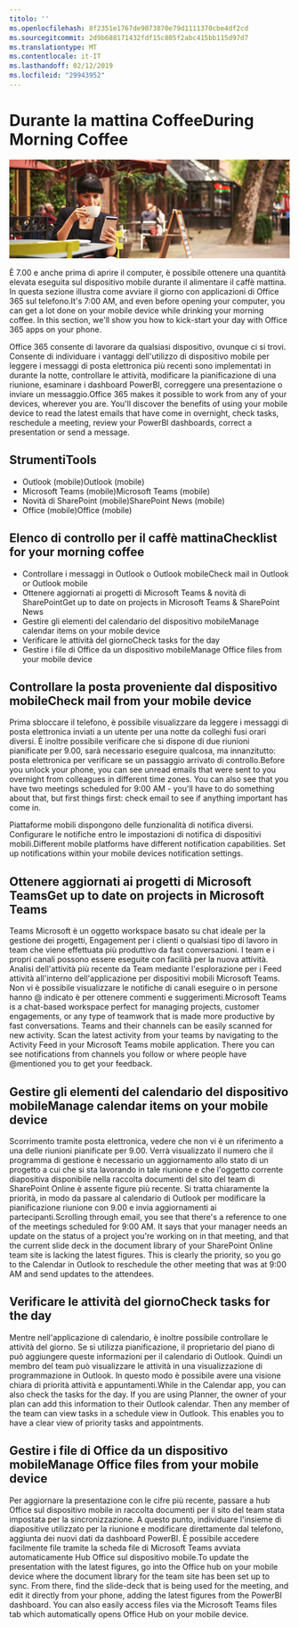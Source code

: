 ```yaml
---
titolo: ''
ms.openlocfilehash: 8f2351e1767de9073870e79d1111370cbe4df2cd
ms.sourcegitcommit: 2d9b688171432fdf15c805f2abc415bb115d97d7
ms.translationtype: MT
ms.contentlocale: it-IT
ms.lasthandoff: 02/12/2019
ms.locfileid: "29943952"
---
```

# <a name="during-morning-coffee"></a><span data-ttu-id="97bd2-102">Durante la mattina Coffee</span><span class="sxs-lookup"><span data-stu-id="97bd2-102">During Morning Coffee</span></span>

![Coffee mattina visual](media/ditl_coffee.png)

<span data-ttu-id="97bd2-p101">È 7.00 e anche prima di aprire il computer, è possibile ottenere una quantità elevata eseguita sul dispositivo mobile durante il alimentare il caffè mattina. In questa sezione illustra come avviare il giorno con applicazioni di Office 365 sul telefono.</span><span class="sxs-lookup"><span data-stu-id="97bd2-p101">It's 7:00 AM, and even before opening your computer, you can get a lot done on your mobile device while drinking your morning coffee. In this section, we'll show you how to kick-start your day with Office 365 apps on your phone.</span></span>

<span data-ttu-id="97bd2-p102">Office 365 consente di lavorare da qualsiasi dispositivo, ovunque ci si trovi. Consente di individuare i vantaggi dell'utilizzo di dispositivo mobile per leggere i messaggi di posta elettronica più recenti sono implementati in durante la notte, controllare le attività, modificare la pianificazione di una riunione, esaminare i dashboard PowerBI, correggere una presentazione o inviare un messaggio.</span><span class="sxs-lookup"><span data-stu-id="97bd2-p102">Office 365 makes it possible to work from any of your devices, wherever you are. You'll discover the benefits of using your mobile device to read the latest emails that have come in overnight, check tasks, reschedule a meeting, review your PowerBI dashboards, correct a presentation or send a message.</span></span> 

## <a name="tools"></a><span data-ttu-id="97bd2-108">Strumenti</span><span class="sxs-lookup"><span data-stu-id="97bd2-108">Tools</span></span>
- <span data-ttu-id="97bd2-109">Outlook (mobile)</span><span class="sxs-lookup"><span data-stu-id="97bd2-109">Outlook (mobile)</span></span>
- <span data-ttu-id="97bd2-110">Microsoft Teams (mobile)</span><span class="sxs-lookup"><span data-stu-id="97bd2-110">Microsoft Teams (mobile)</span></span>
- <span data-ttu-id="97bd2-111">Novità di SharePoint (mobile)</span><span class="sxs-lookup"><span data-stu-id="97bd2-111">SharePoint News (mobile)</span></span>
- <span data-ttu-id="97bd2-112">Office (mobile)</span><span class="sxs-lookup"><span data-stu-id="97bd2-112">Office (mobile)</span></span>

## <a name="checklist-for-your-morning-coffee"></a><span data-ttu-id="97bd2-113">Elenco di controllo per il caffè mattina</span><span class="sxs-lookup"><span data-stu-id="97bd2-113">Checklist for your morning coffee</span></span>
- <span data-ttu-id="97bd2-114">Controllare i messaggi in Outlook o Outlook mobile</span><span class="sxs-lookup"><span data-stu-id="97bd2-114">Check mail in Outlook or Outlook mobile</span></span>
- <span data-ttu-id="97bd2-115">Ottenere aggiornati ai progetti di Microsoft Teams & novità di SharePoint</span><span class="sxs-lookup"><span data-stu-id="97bd2-115">Get up to date on projects in Microsoft Teams & SharePoint News</span></span>
- <span data-ttu-id="97bd2-116">Gestire gli elementi del calendario del dispositivo mobile</span><span class="sxs-lookup"><span data-stu-id="97bd2-116">Manage calendar items on your mobile device</span></span>
- <span data-ttu-id="97bd2-117">Verificare le attività del giorno</span><span class="sxs-lookup"><span data-stu-id="97bd2-117">Check tasks for the day</span></span>
- <span data-ttu-id="97bd2-118">Gestire i file di Office da un dispositivo mobile</span><span class="sxs-lookup"><span data-stu-id="97bd2-118">Manage Office files from your mobile device</span></span> 

## <a name="check-mail-from-your-mobile-device"></a><span data-ttu-id="97bd2-119">Controllare la posta proveniente dal dispositivo mobile</span><span class="sxs-lookup"><span data-stu-id="97bd2-119">Check mail from your mobile device</span></span>
<span data-ttu-id="97bd2-p103">Prima sbloccare il telefono, è possibile visualizzare da leggere i messaggi di posta elettronica inviati a un utente per una notte da colleghi fusi orari diversi. È inoltre possibile verificare che si dispone di due riunioni pianificate per 9.00, sarà necessario eseguire qualcosa, ma innanzitutto: posta elettronica per verificare se un passaggio arrivato di controllo.</span><span class="sxs-lookup"><span data-stu-id="97bd2-p103">Before you unlock your phone, you can see unread emails that were sent to you overnight from colleagues in different time zones. You can also see that you have two meetings scheduled for 9:00 AM - you'll have to do something about that, but first things first: check email to see if anything important has come in.</span></span>

<span data-ttu-id="97bd2-p104">Piattaforme mobili dispongono delle funzionalità di notifica diversi. Configurare le notifiche entro le impostazioni di notifica di dispositivi mobili.</span><span class="sxs-lookup"><span data-stu-id="97bd2-p104">Different mobile platforms have different notification capabilities. Set up notifications within your mobile devices notification settings.</span></span> 

## <a name="get-up-to-date-on-projects-in-microsoft-teams"></a><span data-ttu-id="97bd2-124">Ottenere aggiornati ai progetti di Microsoft Teams</span><span class="sxs-lookup"><span data-stu-id="97bd2-124">Get up to date on projects in Microsoft Teams</span></span>
<span data-ttu-id="97bd2-p105">Teams Microsoft è un oggetto workspace basato su chat ideale per la gestione dei progetti, Engagement per i clienti o qualsiasi tipo di lavoro in team che viene effettuata più produttivo da fast conversazioni. I team e i propri canali possono essere eseguite con facilità per la nuova attività. Analisi dell'attività più recente da Team mediante l'esplorazione per i Feed attività all'interno dell'applicazione per dispositivi mobili Microsoft Teams. Non vi è possibile visualizzare le notifiche di canali eseguire o in persone hanno @ indicato è per ottenere commenti e suggerimenti.</span><span class="sxs-lookup"><span data-stu-id="97bd2-p105">Microsoft Teams is a chat-based workspace perfect for managing projects, customer engagements, or any type of teamwork that is made more productive by fast conversations. Teams and their channels can be easily scanned for new activity. Scan the latest activity from your teams by navigating to the Activity Feed in your Microsoft Teams mobile application. There you can see notifications from channels you follow or where people have @mentioned you to get your feedback.</span></span>  

## <a name="manage-calendar-items-on-your-mobile-device"></a><span data-ttu-id="97bd2-129">Gestire gli elementi del calendario del dispositivo mobile</span><span class="sxs-lookup"><span data-stu-id="97bd2-129">Manage calendar items on your mobile device</span></span>
<span data-ttu-id="97bd2-p106">Scorrimento tramite posta elettronica, vedere che non vi è un riferimento a una delle riunioni pianificate per 9.00. Verrà visualizzato il numero che il programma di gestione è necessario un aggiornamento allo stato di un progetto a cui che si sta lavorando in tale riunione e che l'oggetto corrente diapositiva disponibile nella raccolta documenti del sito del team di SharePoint Online è assente figure più recente. Si tratta chiaramente la priorità, in modo da passare al calendario di Outlook per modificare la pianificazione riunione con 9.00 e invia aggiornamenti ai partecipanti.</span><span class="sxs-lookup"><span data-stu-id="97bd2-p106">Scrolling through email, you see that there's a reference to one of the meetings scheduled for 9:00 AM. It says that your manager needs an update on the status of a project you're working on in that meeting, and that the current slide deck in the document library of your SharePoint Online team site is lacking the latest figures. This is clearly the priority, so you go to the Calendar in Outlook to reschedule the other meeting that was at 9:00 AM and send updates to the attendees.</span></span>

## <a name="check-tasks-for-the-day"></a><span data-ttu-id="97bd2-133">Verificare le attività del giorno</span><span class="sxs-lookup"><span data-stu-id="97bd2-133">Check tasks for the day</span></span>
<span data-ttu-id="97bd2-p107">Mentre nell'applicazione di calendario, è inoltre possibile controllare le attività del giorno. Se si utilizza pianificazione, il proprietario del piano di può aggiungere queste informazioni per il calendario di Outlook. Quindi un membro del team può visualizzare le attività in una visualizzazione di programmazione in Outlook. In questo modo è possibile avere una visione chiara di priorità attività e appuntamenti.</span><span class="sxs-lookup"><span data-stu-id="97bd2-p107">While in the Calendar app, you can also check the tasks for the day. If you are using Planner, the owner of your plan can add this information to their Outlook calendar. Then any member of the team can view tasks in a schedule view in Outlook. This enables you to have a clear view of priority tasks and appointments.</span></span>  

## <a name="manage-office-files-from-your-mobile-device"></a><span data-ttu-id="97bd2-138">Gestire i file di Office da un dispositivo mobile</span><span class="sxs-lookup"><span data-stu-id="97bd2-138">Manage Office files from your mobile device</span></span>
<span data-ttu-id="97bd2-p108">Per aggiornare la presentazione con le cifre più recente, passare a hub Office sul dispositivo mobile in raccolta documenti per il sito del team stata impostata per la sincronizzazione. A questo punto, individuare l'insieme di diapositive utilizzato per la riunione e modificare direttamente dal telefono, aggiunta dei nuovi dati da dashboard PowerBI. È possibile accedere facilmente file tramite la scheda file di Microsoft Teams avviata automaticamente Hub Office sul dispositivo mobile.</span><span class="sxs-lookup"><span data-stu-id="97bd2-p108">To update the presentation with the latest figures, go into the Office hub on your mobile device where the document library for the team site has been set up to sync. From there, find the slide-deck that is being used for the meeting, and edit it directly from your phone, adding the latest figures from the PowerBI dashboard. You can also easily access files via the Microsoft Teams files tab which automatically opens Office Hub on your mobile device.</span></span> 